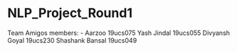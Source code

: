 # NLP_Project_Round1
Team Amigos members: -
Aarzoo                	19ucs075
Yash Jindal             19ucs055
Divyansh Goyal	        19ucs230
Shashank Bansal         19ucs049
